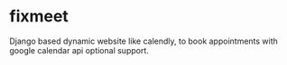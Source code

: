# fixmeet
Django based dynamic website like calendly, to book appointments with google calendar api optional support. 

